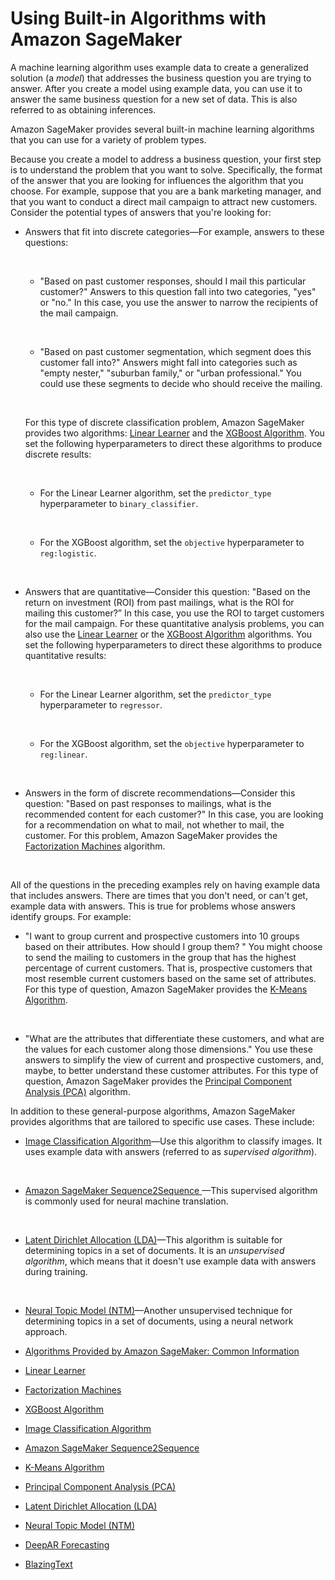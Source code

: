 # Using Built\-in Algorithms with Amazon SageMaker<a name="algos"></a>

A machine learning algorithm uses example data to create a generalized solution \(a *model*\) that addresses the business question you are trying to answer\. After you create a model using example data, you can use it to answer the same business question for a new set of data\. This is also referred to as obtaining inferences\.

Amazon SageMaker provides several built\-in machine learning algorithms that you can use for a variety of problem types\. 

Because you create a model to address a business question, your first step is to understand the problem that you want to solve\. Specifically, the format of the answer that you are looking for influences the algorithm that you choose\. For example, suppose that you are a bank marketing manager, and that you want to conduct a direct mail campaign to attract new customers\. Consider the potential types of answers that you're looking for:

+ Answers that fit into discrete categories—For example, answers to these questions:

   

  + "Based on past customer responses, should I mail this particular customer?" Answers to this question fall into two categories, "yes" or "no\." In this case, you use the answer to narrow the recipients of the mail campaign\.

     

  + "Based on past customer segmentation, which segment does this customer fall into?" Answers might fall into categories such as "empty nester," "suburban family," or "urban professional\." You could use these segments to decide who should receive the mailing\.

     

  For this type of discrete classification problem, Amazon SageMaker provides two algorithms: [Linear Learner](linear-learner.md) and the [XGBoost Algorithm](xgboost.md)\. You set the following hyperparameters to direct these algorithms to produce discrete results:

   

  + For the Linear Learner algorithm, set the `predictor_type` hyperparameter to `binary_classifier`\. 

     

  + For the XGBoost algorithm, set the `objective` hyperparameter to `reg:logistic`\.

   

+ Answers that are quantitative—Consider this question: "Based on the return on investment \(ROI\) from past mailings, what is the ROI for mailing this customer?” In this case, you use the ROI to target customers for the mail campaign\. For these quantitative analysis problems, you can also use the [Linear Learner](linear-learner.md) or the [XGBoost Algorithm](xgboost.md) algorithms\. You set the following hyperparameters to direct these algorithms to produce quantitative results:

   

  + For the Linear Learner algorithm, set the `predictor_type` hyperparameter to `regressor`\. 

     

  + For the XGBoost algorithm, set the `objective` hyperparameter to `reg:linear`\.

   

+ Answers in the form of discrete recommendations—Consider this question: "Based on past responses to mailings, what is the recommended content for each customer?" In this case, you are looking for a recommendation on what to mail, not whether to mail, the customer\. For this problem, Amazon SageMaker provides the [Factorization Machines](fact-machines.md) algorithm\.

   

All of the questions in the preceding examples rely on having example data that includes answers\. There are times that you don't need, or can't get, example data with answers\. This is true for problems whose answers identify groups\. For example:

+ "I want to group current and prospective customers into 10 groups based on their attributes\. How should I group them? " You might choose to send the mailing to customers in the group that has the highest percentage of current customers\. That is, prospective customers that most resemble current customers based on the same set of attributes\. For this type of question, Amazon SageMaker provides the [K\-Means Algorithm](k-means.md)\.

   

+ "What are the attributes that differentiate these customers, and what are the values for each customer along those dimensions\." You use these answers to simplify the view of current and prospective customers, and, maybe, to better understand these customer attributes\. For this type of question, Amazon SageMaker provides the [Principal Component Analysis \(PCA\)](pca.md) algorithm\.

In addition to these general\-purpose algorithms, Amazon SageMaker provides algorithms that are tailored to specific use cases\. These include:

+ [Image Classification Algorithm](image-classification.md)—Use this algorithm to classify images\. It uses example data with answers \(referred to as *supervised algorithm*\)\.

   

+ [Amazon SageMaker Sequence2Sequence ](seq-2-seq.md)—This supervised algorithm is commonly used for neural machine translation\. 

   

+ [Latent Dirichlet Allocation \(LDA\)](lda.md)—This algorithm is suitable for determining topics in a set of documents\. It is an *unsupervised algorithm*, which means that it doesn't use example data with answers during training\.

   

+ [Neural Topic Model \(NTM\)](ntm.md)—Another unsupervised technique for determining topics in a set of documents, using a neural network approach\.


+ [Algorithms Provided by Amazon SageMaker: Common Information](common-info-all-im-models.md)
+ [Linear Learner](linear-learner.md)
+ [Factorization Machines](fact-machines.md)
+ [XGBoost Algorithm](xgboost.md)
+ [Image Classification Algorithm](image-classification.md)
+ [Amazon SageMaker Sequence2Sequence](seq-2-seq.md)
+ [K\-Means Algorithm](k-means.md)
+ [Principal Component Analysis \(PCA\)](pca.md)
+ [Latent Dirichlet Allocation \(LDA\)](lda.md)
+ [Neural Topic Model \(NTM\)](ntm.md)
+ [DeepAR Forecasting](deepar.md)
+ [BlazingText](blazingtext.md)